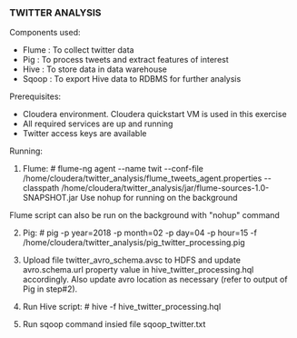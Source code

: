 ### TWITTER ANALYSIS ###

Components used:
- Flume : To collect twitter data
- Pig	: To process tweets and extract features of interest
- Hive	: To store data in data warehouse
- Sqoop	: To export Hive data to RDBMS for further analysis

Prerequisites:
- Cloudera environment. Cloudera quickstart VM is used in this exercise
- All required services are up and running
- Twitter access keys are available 

Running:
1. Flume: # flume-ng agent --name twit --conf-file /home/cloudera/twitter_analysis/flume_tweets_agent.properties --classpath /home/cloudera/twitter_analysis/jar/flume-sources-1.0-SNAPSHOT.jar
Use nohup for running on the background

Flume script can also be run on the background with "nohup" command

2. Pig: # pig -p year=2018 -p month=02 -p day=04 -p hour=15 -f /home/cloudera/twitter_analysis/pig_twitter_processing.pig

3. Upload file twitter_avro_schema.avsc to HDFS and update avro.schema.url property value in hive_twitter_processing.hql accordingly. Also update avro location as necessary (refer to output of Pig in step#2).

4. Run Hive script: # hive -f hive_twitter_processing.hql

5. Run sqoop command insied file sqoop_twitter.txt







